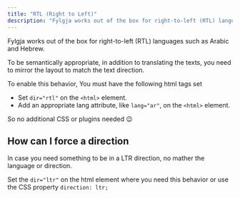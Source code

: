 ```yaml
---
title: "RTL (Right to Left)"
description: "Fylgja works out of the box for right-to-left (RTL) languages such as Arabic and Hebrew."
---
```


Fylgja works out of the box for right-to-left (RTL) languages such as Arabic and Hebrew.

To be semantically appropriate, in addition to translating the texts,
you need to mirror the layout to match the text direction.

To enable this behavior, You must have the following html tags set

- Set `dir="rtl"` on the `<html>` element.
- Add an appropriate lang attribute, like `lang="ar"`, on the `<html>` element.

So no additional CSS or plugins needed 😉

## How can I force a direction

In case you need something to be in a LTR direction, no mather the language or direction.

Set the `dir="ltr"` on the html element where you need this behavior
or use the CSS property `direction: ltr;`
